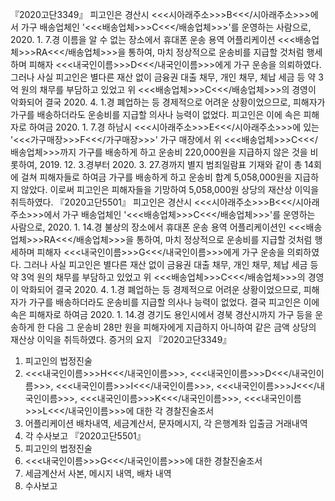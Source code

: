『2020고단3349』
피고인은 경산시 <<<시아래주소>>>B<<</시아래주소>>>에서 가구 배송업체인 '<<<배송업체>>>C<<</배송업체>>>'를 운영하는 사람으로, 2020. 1. 7.경 이름을 알 수 없는 장소에서 휴대폰 운송 용역 어플리케이션 <<<배송업체>>>RA<<</배송업체>>>을 통하여, 마치 정상적으로 운송비를 지급할 것처럼 행세하며 피해자 <<<내국인이름>>>D<<</내국인이름>>>에게 가구 운송을 의뢰하였다.
그러나 사실 피고인은 별다른 재산 없이 금융권 대출 채무, 개인 채무, 체납 세금 등 약 3억 원의 채무를 부담하고 있었고 위 <<<배송업체>>>C<<</배송업체>>>의 경영이 악화되어 결국 2020. 4. 1.경 폐업하는 등 경제적으로 어려운 상황이었으므로, 피해자가 가구를 배송하더라도 운송비를 지급할 의사나 능력이 없었다.
피고인은 이에 속은 피해자로 하여금 2020. 1. 7.경 하남시 <<<시아래주소>>>E<<</시아래주소>>>에 있는 '<<<가구매장>>>F<<</가구매장>>>' 가구 매장에서 위 <<<배송업체>>>C<<</배송업체>>>까지 가구를 배송하게 하고 운송비 220,000원을 지급하지 않은 것을 비롯하여, 2019. 12. 3.경부터 2020. 3. 27.경까지 별지 범죄일람표 기재와 같이 총 14회에 걸쳐 피해자들로 하여금 가구를 배송하게 하고 운송비 합계 5,058,000원을 지급하지 않았다.
이로써 피고인은 피해자들을 기망하여 5,058,000원 상당의 재산상 이익을 취득하였다.
『2020고단5501』
피고인은 경산시 <<<시아래주소>>>B<<</시아래주소>>>에서 가구 배송업체인 '<<<배송업체>>>C<<</배송업체>>>'를 운영하는 사람으로, 2020. 1. 14.경 불상의 장소에서 휴대폰 운송 용역 어플리케이션인 <<<배송업체>>>RA<<</배송업체>>>을 통하여, 마치 정상적으로 운송비를 지급할 것처럼 행세하며 피해자 <<<내국인이름>>>G<<</내국인이름>>>에게 가구 운송을 의뢰하였다.
그러나 사실 피고인은 별다른 재산 없이 금융권 대출 채무, 개인 채무, 체납 세금 등 약 3억 원의 채무를 부담하고 있었고 위 <<<배송업체>>>C<<</배송업체>>>의 경영이 악화되어 결국 2020. 4. 1.경 폐업하는 등 경제적으로 어려운 상황이었으므로, 피해자가 가구를 배송하더라도 운송비를 지급할 의사나 능력이 없었다.
결국 피고인은 이에 속은 피해자로 하여금 2020. 1. 14.경 경기도 용인시에서 경북 경산시까지 가구 등을 운송하게 한 다음 그 운송비 28만 원을 피해자에게 지급하지 아니하여 같은 금액 상당의 재산상 이익을 취득하였다. 증거의 요지
『2020고단3349』
1. 피고인의 법정진술
1. <<<내국인이름>>>H<<</내국인이름>>>, <<<내국인이름>>>D<<</내국인이름>>>, <<<내국인이름>>>I<<</내국인이름>>>, <<<내국인이름>>>J<<</내국인이름>>>, <<<내국인이름>>>K<<</내국인이름>>>, <<<내국인이름>>>L<<</내국인이름>>>에 대한 각 경찰진술조서
1. 어플리케이션 배차내역, 세금계산서, 문자메시지, 각 은행계좌 입출금 거래내역
1. 각 수사보고
『2020고단5501』
1. 피고인의 법정진술
1. <<<내국인이름>>>G<<</내국인이름>>>에 대한 경찰진술조서
1. 세금계산서 사본, 메시지 내역, 배차 내역
1. 수사보고